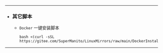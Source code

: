 ***

- ### 其它脚本

  - `Docker` 一键安装脚本

    ```
    bash <(curl -sSL https://gitee.com/SuperManito/LinuxMirrors/raw/main/DockerInstallation.sh)
    ```

***

